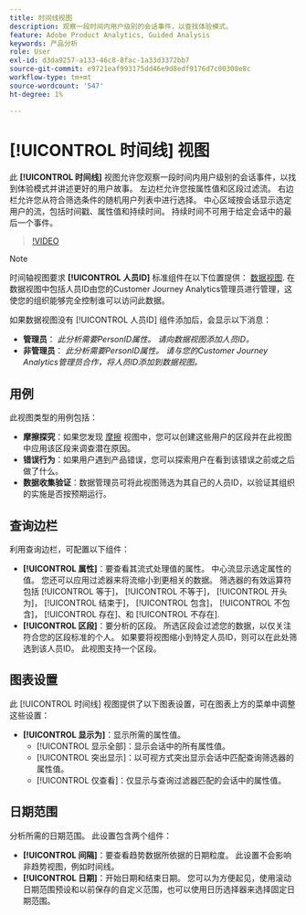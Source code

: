 ```yaml
---
title: 时间线视图
description: 观察一段时间内用户级别的会话事件，以查找体验模式。
feature: Adobe Product Analytics, Guided Analysis
keywords: 产品分析
role: User
exl-id: d3da9257-a133-46c8-8fac-1a33d3372bb7
source-git-commit: e9721eaf993175dd46e9d8edf9176d7c00308e8c
workflow-type: tm+mt
source-wordcount: '547'
ht-degree: 1%

---
```


# [!UICONTROL 时间线] 视图

此 **[!UICONTROL 时间线]** 视图允许您观察一段时间内用户级别的会话事件，以找到体验模式并讲述更好的用户故事。 左边栏允许您按属性值和区段过滤流。 右边栏允许您从符合筛选条件的随机用户列表中进行选择。 中心区域按会话显示选定用户的流，包括时间戳、属性值和持续时间。 持续时间不可用于给定会话中的最后一个事件。

>[!VIDEO](https://video.tv.adobe.com/v/3427810/?learn=on)

>[!NOTE]
>
>时间轴视图要求 **[!UICONTROL 人员ID]** 标准组件在以下位置提供： [数据视图](/help/data-views/component-reference.md#optional). 在数据视图中包括人员ID由您的Customer Journey Analytics管理员进行管理，这使您的组织能够完全控制谁可以访问此数据。

如果数据视图没有 [!UICONTROL 人员ID] 组件添加后，会显示以下消息：

* **管理员**： *此分析需要PersonID属性。 请向数据视图添加人员ID。*
* **非管理员**： *此分析需要PersonID属性。 请与您的Customer Journey Analytics管理员合作，将人员ID添加到数据视图。*

## 用例

此视图类型的用例包括：

* **摩擦探究**：如果您发现 [摩擦](friction.md) 视图中，您可以创建这些用户的区段并在此视图中应用该区段来调查潜在原因。
* **错误行为**：如果用户遇到产品错误，您可以探索用户在看到该错误之前或之后做了什么。
* **数据收集验证**：数据管理员可将此视图筛选为其自己的人员ID，以验证其组织的实施是否按预期运行。

## 查询边栏

利用查询边栏，可配置以下组件：

* **[!UICONTROL 属性]**：要查看其流式处理值的属性。 中心流显示选定属性的值。 您还可以应用过滤器来将流缩小到更相关的数据。 筛选器的有效运算符包括 [!UICONTROL 等于]， [!UICONTROL 不等于]， [!UICONTROL 开头为]， [!UICONTROL 结束于]， [!UICONTROL 包含]， [!UICONTROL 不包含]， [!UICONTROL 存在]、和 [!UICONTROL 不存在].
* **[!UICONTROL 区段]**：要分析的区段。 所选区段会过滤您的数据，以仅关注符合您的区段标准的个人。 如果要将视图缩小到特定人员ID，则可以在此处筛选到该人员ID。 此视图支持一个区段。

## 图表设置

此 [!UICONTROL 时间线] 视图提供了以下图表设置，可在图表上方的菜单中调整这些设置：

* **[!UICONTROL 显示为]**：显示所需的属性值。
   * [!UICONTROL 显示全部]：显示会话中的所有属性值。
   * [!UICONTROL 突出显示]：以可视方式突出显示会话中匹配查询筛选器的属性值。
   * [!UICONTROL 仅查看]：仅显示与查询过滤器匹配的会话中的属性值。

## 日期范围

分析所需的日期范围。 此设置包含两个组件：

* **[!UICONTROL 间隔]**：要查看趋势数据所依据的日期粒度。 此设置不会影响非趋势视图，例如时间线。
* **[!UICONTROL 日期]**：开始日期和结束日期。 您可以为方便起见，使用滚动日期范围预设和以前保存的自定义范围，也可以使用日历选择器来选择固定日期范围。
